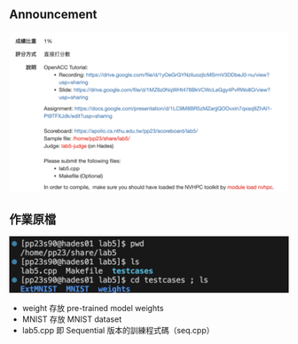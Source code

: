 ## Announcement
![Announcement](/labs/lab5%20OpenACC/images/Announcement.png)
## 作業原檔
![source_file](/labs/lab5%20OpenACC/images/source_file.png)

- weight 存放 pre-trained model weights
- MNIST 存放 MNIST dataset
- lab5.cpp 即 Sequential 版本的訓練程式碼（seq.cpp）